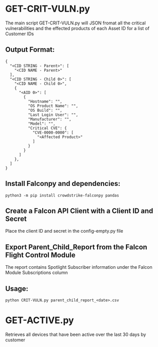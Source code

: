 # GET-CRIT-VULN.py
The main script GET-CRIT-VULN.py will JSON fromat all the critical vulnerabilities and the effected products of each Asset ID for a list of Customer IDs

## Output Format: 
```
{
  "<CID STRING - Parent>": [
    "<CID NAME - Parent>"
  ],
  "<CID STRING - Child 0>": [
    "<CID NAME - Child 0>",
    {
      "<AID 0>": [
        {
          "Hostname": "",
          "OS Product Name": "",
          "OS Build": "",
          "Last Login User": "",
          "Manufacturer": "",
          "Model": "",
          "Critical CVE": {
            "CVE-0000-0000": [
              "<Affected Product>"
            ]
          }
        }
      ]
    },
  ]
}
```

## Install Falconpy and dependencies:
`python3 -m pip install crowdstrike-falconpy pandas`

## Create a Falcon API Client with a Client ID and Secret
Place the client ID and secret in the config-empty.py file

## Export Parent_Child_Report from the Falcon Flight Control Module
The report contains Spotlight Subscriber information under the Falcon Module Subscriptions column

## Usage: 
`python CRIT-VULN.py parent_child_report_<date>.csv`

# GET-ACTIVE.py
Retrieves all devices that have been active over the last 30 days by customer
